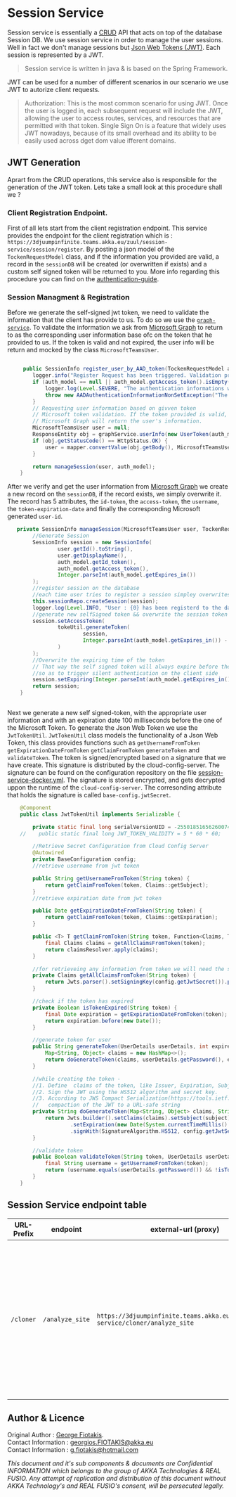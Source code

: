 # Session Service

Session service is essentially a [CRUD](https://en.wikipedia.org/wiki/Create,_read,_update_and_delete) API that acts on top of the database Session DB. We use session service in order to manage the user sessions. Well in fact we don't manage sessions but [Json Web Tokens (JWT)](https://jwt.io/introduction/). Each session is represented by a JWT. 

> Session service is written in java & is based on the Spring Framework.

JWT can be used for a number of different scenarios in our scenario we use JWT to autorize client requests.

> Authorization: This is the most common scenario for using JWT. Once the user is logged in, each subsequent request will include the JWT, allowing the user to access routes, services, and resources that are permitted  with that token. Single Sign On is a feature that widely uses JWT nowadays, because of its small overhead and its ability to be easily used across dget dom value
ifferent domains.


## JWT Generation

Aprart from the CRUD operations, this service also is responsible for the generation of the JWT token. Lets take a small look at this procedure shall we ?

### Client Registration Endpoint.

First of all lets start from the client registration endpoint. This service provides the endpoint for the client registration which is : `https://3djuumpinfinite.teams.akka.eu/zuul/session-service/session/register`. By posting a json model of the `TockenRequestModel` class, and if the information you provided are valid, a record in the `sessionDB` will be created (or overwritten if exists) and a custom self signed token will be returned to you. More info regarding this procedure you can find on the [authentication-guide](https://gitlab.akka.eu/Georgios.FIOTAKIS/3djuump-x-teams/-/blob/master/3djuump-x-teams-authentication.md).

### Session Managment & Registration

Before we generate the self-signed jwt token, we need to validate the information that the client has provide to us. To do so we use the [`graph-service`](https://gitlab.akka.eu/Georgios.FIOTAKIS/3djuump-x-teams/-/tree/production/graph-api). To validate the information we ask from [Microsoft Graph](https://docs.microsoft.com/en-us/graph/overview) to return to as the corresponding user information base ofc on the token that he provided to us. If the token is valid and not expired, the user info will be return and mocked by the class `MicrosoftTeamsUser`.

```java

     public SessionInfo register_user_by_AAD_token(TockenRequestModel auth_model) throws AADAuthenticationInformationNonSetException, SessionAlreadyExists, JsonProcessingException {
        logger.info("Register Request has been triggered. Validation process.");
        if (auth_model == null || auth_model.getAccess_token().isEmpty()) {
            logger.log(Level.SEVERE, "The authentication informations where not included on the request.");
            throw new AADAuthenticationInformationNonSetException("The authentication informations where not found");
        }
        // Requesting user information based on givven token
        // Microsoft token validation. If the token provided is valid,
        // Microsoft Graph will return the user's information.
        MicrosoftTeamsUser user = null;
        ResponseEntity obj = graphService.userInfo(new UserToken(auth_model.getAccess_token()));
        if (obj.getStatusCode() == HttpStatus.OK) {
            user = mapper.convertValue(obj.getBody(), MicrosoftTeamsUser.class);
        }

        return manageSession(user, auth_model);
    }

```

After we verify and get the user information from [Microsoft Graph](https://docs.microsoft.com/en-us/graph/overview) we create a new record on the `sessionDB`, if the record exists, we simply overwrite it. The record has 5 attributes, the `id-token`, the `access-token`, the `username`, the `token-expiration-date` and finally the corresponding Microsoft generated `user-id`. 


```java
   private SessionInfo manageSession(MicrosoftTeamsUser user, TockenRequestModel auth_model) {
        //Generate Session
        SessionInfo session = new SessionInfo(
                user.getId().toString(),
                user.getDisplayName(),
                auth_model.getId_token(),
                auth_model.getAccess_token(),
                Integer.parseInt(auth_model.getExpires_in())
        );
        //register session on the database
        //each time user tries to register a session simpley overwrites the previus one
        this.sessionRepo.createSession(session);
        logger.log(Level.INFO, "User : {0} has been registerd to the database.", user.getDisplayName());
        //generate new selfSigned token && overwrite the session token
        session.setAccessToken(
                tokeUtil.generateToken(
                        session,
                        Integer.parseInt(auth_model.getExpires_in()) - 100
                )
        );
        //Overwrite the expiring time of the token 
        // That way the self signed token will always expire before the microsoft one
        //so as to trigger silent authentication on the client side
        session.setExpiring(Integer.parseInt(auth_model.getExpires_in()) - 100);
        return session;
    }
    
```

Next we generate a new self signed-token, with the appropriate user information and with an expiration date 100 milliseconds before the one of the Microsoft Token. To generate the Json Web Token we use the `JwtTokenUtil`. `JwtTokenUtil` class models the functionality of a Json Web Token, this class provides functions such as `getUsernameFromToken` `getExpirationDateFromToken` `getClaimFromToken` `generateToken` and `validateToken`. The token is signed/encrypted based on a signature that we have create. This signature is distributed by the cloud-config-server. The signature can be found on the configuration repository on the file [session-service-docker.yml](https://gitlab.akka.eu/Georgios.FIOTAKIS/3djuump-config/-/blob/master/session-service-docker.yml). The signature is stored encrypted, and gets decrypted uppon the runtime of the `cloud-config-server`. The corresonding attribute that holds the signature is called `base-config.jwtSecret`.

```java
    @Component
    public class JwtTokenUtil implements Serializable {

        private static final long serialVersionUID = -2550185165626007488L;
    //    public static final long JWT_TOKEN_VALIDITY = 5 * 60 * 60;

        //Retrieve Secret Configuration from Cloud Config Server
        @Autowired
        private BaseConfiguration config;
        //retrieve username from jwt token

        public String getUsernameFromToken(String token) {
            return getClaimFromToken(token, Claims::getSubject);
        }
        //retrieve expiration date from jwt token

        public Date getExpirationDateFromToken(String token) {
            return getClaimFromToken(token, Claims::getExpiration);
        }

        public <T> T getClaimFromToken(String token, Function<Claims, T> claimsResolver) {
            final Claims claims = getAllClaimsFromToken(token);
            return claimsResolver.apply(claims);
        }

        //for retrieveing any information from token we will need the secret key
        private Claims getAllClaimsFromToken(String token) {
            return Jwts.parser().setSigningKey(config.getJwtSecret()).parseClaimsJws(token).getBody();
        }

        //check if the token has expired
        private Boolean isTokenExpired(String token) {
            final Date expiration = getExpirationDateFromToken(token);
            return expiration.before(new Date());
        }

        //generate token for user
        public String generateToken(UserDetails userDetails, int expiresIn) {
            Map<String, Object> claims = new HashMap<>();
            return doGenerateToken(claims, userDetails.getPassword(), expiresIn);
        }

        //while creating the token -
        //1. Define  claims of the token, like Issuer, Expiration, Subject, and the ID
        //2. Sign the JWT using the HS512 algorithm and secret key.
        //3. According to JWS Compact Serialization(https://tools.ietf.org/html/draft-ietf-jose-json-web-signature-41#section-3.1)
        //   compaction of the JWT to a URL-safe string
        private String doGenerateToken(Map<String, Object> claims, String subject, int expiresIn) {
            return Jwts.builder().setClaims(claims).setSubject(subject).setIssuedAt(new Date(System.currentTimeMillis()))
                    .setExpiration(new Date(System.currentTimeMillis() + expiresIn * 1000))
                    .signWith(SignatureAlgorithm.HS512, config.getJwtSecret()).compact();
        }

        //validate token
        public Boolean validateToken(String token, UserDetails userDetails) {
            final String username = getUsernameFromToken(token);
            return (username.equals(userDetails.getPassword()) && !isTokenExpired(token));
        }
    }
```

## Session Service endpoint table

URL-Prefix | endpoint| external-url (proxy) | Method | Model | Description 
------------ | ------------- | ------- | ---------- | ------------ |------------------ 
`/cloner` | `/analyze_site` | `https://3djuumpinfinite.teams.akka.eu/zuul/clone-service/cloner/analyze_site`| POST  | `Clone_req_temp` | By posting a json representation of a `Clone_req_temp` on this endpoint you will get as response the stracture of the posted share-point-folder (if this folder is registered on a sharepoint on your domain ofc). 

## Author & Licence

Original Author         :   [George Fiotakis](https://www.linkedin.com/in/george-fiotakis-320967159/). <br>
Contact Information     :   georgios.FIOTAKIS@akka.eu <br>
Contact Information     :   g.fiotakis@hotmail.com <br>

*This document and it's sub components & documents are Confidential INFORMATION which belongs to the group of AKKA Technologies & REAL FUSIO. Any
attempt of replication and distribution of this document without AKKA Technology's and REAL FUSIO's consent, will be persecuted legally.*

